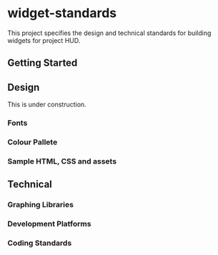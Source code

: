 # widget-standards

This project specifies the design and technical standards for building widgets for project HUD.

## Getting Started

## Design

This is under construction.

### Fonts

### Colour Pallete

### Sample HTML, CSS and assets

## Technical

### Graphing Libraries

### Development Platforms

### Coding Standards

